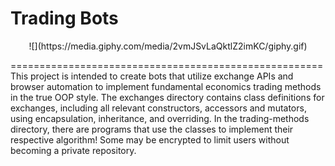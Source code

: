 Trading Bots
==============
<p align="center">![](https://media.giphy.com/media/2vmJSvLaQktlZ2imKC/giphy.gif)</p>
======================================================
This project is intended to create bots that utilize exchange APIs and browser automation to implement fundamental economics trading methods in the true OOP style. The exchanges directory contains class definitions for exchanges, including all relevant constructors, accessors and mutators, using encapsulation, inheritance, and overriding. In the trading-methods directory, there are programs that use the classes to implement their respective algorithm! Some may be encrypted to limit users without becoming a private repository. 
